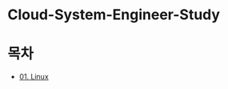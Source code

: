 # Cloud-System-Engineer-Study

# 목차
- [01. Linux](https://github.com/kva231/Cloud-System-Engineer-Study/tree/master/01.%20Linux)
